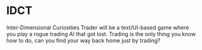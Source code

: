 # IDCT
Inter-Dimensional Curiosities Trader will be a text/UI-based game where you play a rogue trading AI that got lost. Trading is the only thing you know how to do, can you find your way back home just by trading?
